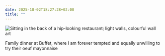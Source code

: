 ```yaml
---
date: 2025-10-02T18:27:28+02:00
title: ""
---
```

![Sitting in the back of a hip-looking restaurant; light walls, colourful wall art](/img/photos/2025-10-02-18-25-25.jpeg)

Family dinner at Buffet, where I am forever tempted and equally unwilling to try their oeuf mayonnaise 